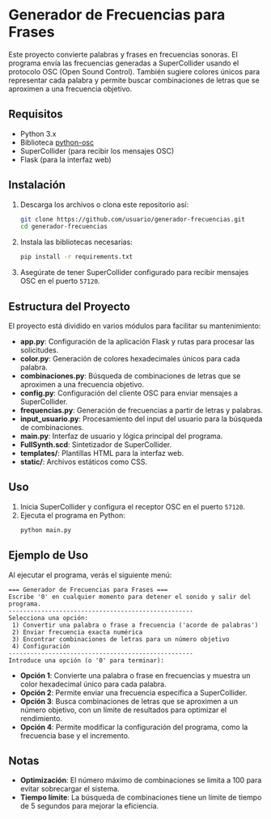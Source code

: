# Generador de Frecuencias para Frases

Este proyecto convierte palabras y frases en frecuencias sonoras. El programa envía las frecuencias generadas a SuperCollider usando el protocolo OSC (Open Sound Control). También sugiere colores únicos para representar cada palabra y permite buscar combinaciones de letras que se aproximen a una frecuencia objetivo.

## Requisitos

- Python 3.x
- Biblioteca [python-osc](https://pypi.org/project/python-osc/)
- SuperCollider (para recibir los mensajes OSC)
- Flask (para la interfaz web)

## Instalación

1. Descarga los archivos o clona este repositorio así:
    ```bash
    git clone https://github.com/usuario/generador-frecuencias.git
    cd generador-frecuencias
    ```

2. Instala las bibliotecas necesarias:
    ```bash
    pip install -r requirements.txt
    ```

3. Asegúrate de tener SuperCollider configurado para recibir mensajes OSC en el puerto `57120`.

## Estructura del Proyecto

El proyecto está dividido en varios módulos para facilitar su mantenimiento:

- **app.py**: Configuración de la aplicación Flask y rutas para procesar las solicitudes.
- **color.py**: Generación de colores hexadecimales únicos para cada palabra.
- **combinaciones.py**: Búsqueda de combinaciones de letras que se aproximen a una frecuencia objetivo.
- **config.py**: Configuración del cliente OSC para enviar mensajes a SuperCollider.
- **frequencias.py**: Generación de frecuencias a partir de letras y palabras.
- **input_usuario.py**: Procesamiento del input del usuario para la búsqueda de combinaciones.
- **main.py**: Interfaz de usuario y lógica principal del programa.
- **FullSynth.scd**: Sintetizador de SuperCollider.
- **templates/**: Plantillas HTML para la interfaz web.
- **static/**: Archivos estáticos como CSS.

## Uso

1. Inicia SuperCollider y configura el receptor OSC en el puerto `57120`.
2. Ejecuta el programa en Python:
    ```bash
    python main.py
    ```

## Ejemplo de Uso

Al ejecutar el programa, verás el siguiente menú:
```
=== Generador de Frecuencias para Frases ===
Escribe '0' en cualquier momento para detener el sonido y salir del programa.
---------------------------------------------------
Selecciona una opción:
 1) Convertir una palabra o frase a frecuencia ('acorde de palabras')
 2) Enviar frecuencia exacta numérica
 3) Encontrar combinaciones de letras para un número objetivo
 4) Configuración
---------------------------------------------------
Introduce una opción (o '0' para terminar): 
```
- **Opción 1**: Convierte una palabra o frase en frecuencias y muestra un color hexadecimal único para cada palabra.
- **Opción 2**: Permite enviar una frecuencia específica a SuperCollider.
- **Opción 3**: Busca combinaciones de letras que se aproximen a un número objetivo, con un límite de resultados para optimizar el rendimiento.
- **Opción 4**: Permite modificar la configuración del programa, como la frecuencia base y el incremento.

## Notas

- **Optimización**: El número máximo de combinaciones se limita a 100 para evitar sobrecargar el sistema.
- **Tiempo límite**: La búsqueda de combinaciones tiene un límite de tiempo de 5 segundos para mejorar la eficiencia.
